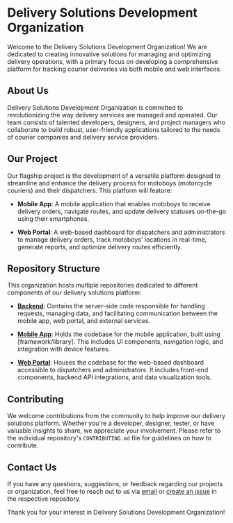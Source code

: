# Delivery Solutions Development Organization

Welcome to the Delivery Solutions Development Organization! We are dedicated to creating innovative solutions for managing and optimizing delivery operations, with a primary focus on developing a comprehensive platform for tracking courier deliveries via both mobile and web interfaces.

## About Us

Delivery Solutions Development Organization is committed to revolutionizing the way delivery services are managed and operated. Our team consists of talented developers, designers, and project managers who collaborate to build robust, user-friendly applications tailored to the needs of courier companies and delivery service providers.

## Our Project

Our flagship project is the development of a versatile platform designed to streamline and enhance the delivery process for motoboys (motorcycle couriers) and their dispatchers. This platform will feature:

- **Mobile App**: A mobile application that enables motoboys to receive delivery orders, navigate routes, and update delivery statuses on-the-go using their smartphones.
  
- **Web Portal**: A web-based dashboard for dispatchers and administrators to manage delivery orders, track motoboys' locations in real-time, generate reports, and optimize delivery routes efficiently.

## Repository Structure

This organization hosts multiple repositories dedicated to different components of our delivery solutions platform:

- **[Backend]([link-to-backend-repo](https://github.com/Seven-Howls/delivery-control-backend))**: Contains the server-side code responsible for handling requests, managing data, and facilitating communication between the mobile app, web portal, and external services.
  
- **[Mobile App]([link-to-mobile-repo](https://github.com/Seven-Howls/delivery-control-mobile))**: Holds the codebase for the mobile application, built using [framework/library]. This includes UI components, navigation logic, and integration with device features.
  
- **[Web Portal]([link-to-web-repo](https://github.com/Seven-Howls/delivery-control-web))**: Houses the codebase for the web-based dashboard accessible to dispatchers and administrators. It includes front-end components, backend API integrations, and data visualization tools.

## Contributing

We welcome contributions from the community to help improve our delivery solutions platform. Whether you're a developer, designer, tester, or have valuable insights to share, we appreciate your involvement. Please refer to the individual repository's `CONTRIBUTING.md` file for guidelines on how to contribute.

## Contact Us

If you have any questions, suggestions, or feedback regarding our projects or organization, feel free to reach out to us via [email](mailto:contact@example.com) or [create an issue](link-to-issues-page) in the respective repository.

Thank you for your interest in Delivery Solutions Development Organization!

